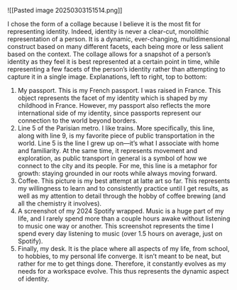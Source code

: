 ![[Pasted image 20250303151514.png]]

I chose the form of a collage because I believe it is the most fit for representing identity. Indeed, identity is never a clear-cut, monolithic representation of a person. It is a dynamic, ever-changing, multidimensional construct based on many different facets, each being more or less salient based on the context. The collage allows for a snapshot of a person’s identity as they feel it is best represented at a certain point in time, while representing a few facets of the person’s identity rather than attempting to capture it in a single image. Explanations, left to right, top to bottom:

1. My passport. This is my French passport. I was raised in France. This object represents the facet of my identity which is shaped by my childhood in France. However, my passport also reflects the more international side of my identity, since passports represent our connection to the world beyond borders.  
2. Line 5 of the Parisian metro. I like trains. More specifically, this line, along with line 9, is my favorite piece of public transportation in the world. Line 5 is the line I grew up on—it’s what I associate with home and familiarity. At the same time, it represents movement and exploration, as public transport in general is a symbol of how we connect to the city and its people. For me, this line is a metaphor for growth: staying grounded in our roots while always moving forward.  
3. Coffee. This picture is my best attempt at latte art so far. This represents my willingness to learn and to consistently practice until I get results, as well as my attention to detail through the hobby of coffee brewing (and all the chemistry it involves).  
4. A screenshot of my 2024 Spotify wrapped. Music is a huge part of my life, and I rarely spend more than a couple hours awake without listening to music one way or another. This screenshot represents the time I spend every day listening to music (over 1.5 hours on average, just on Spotify).  
5. Finally, my desk. It is the place where all aspects of my life, from school, to hobbies, to my personal life converge. It isn’t meant to be neat, but rather for me to get things done. Therefore, it constantly evolves as my needs for a workspace evolve. This thus represents the dynamic aspect of identity.